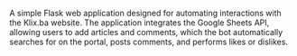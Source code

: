 A simple Flask web application designed for automating interactions with the Klix.ba website. The application integrates the Google Sheets API, allowing users to add articles and comments, which the bot automatically searches for on the portal, posts comments, and performs likes or dislikes.
